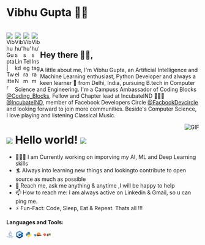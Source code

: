 # Vibhu Gupta 👨‍💻
<br/>
<a href="https://twitter.com/Vibhu31598482">
<img align="left" alt="Vibhu Gupta | Twitter" width="22px" src="https://cdn.jsdelivr.net/npm/simple-icons@v3/icons/twitter.svg" />
</a>
<a href="https://www.linkedin.com/in/vibhu-gupta-10616/">
<img align="left" alt="Vibhu's LinkdeIN" width="22px" src="https://cdn.jsdelivr.net/npm/simple-icons@v3/icons/linkedin.svg" />
</a>
<a href="https://t.me/Vibhu10616">
<img align="left" alt="Vibhu's Telegram" width="22px" src="https://cdn.jsdelivr.net/npm/simple-icons@v3/icons/telegram.svg" />
</a>
<a href="https://www.instagram.com/vibhu10616/">
<img align="left" alt="Vibhu's Instagram" width="22px" src="https://cdn.jsdelivr.net/npm/simple-icons@v3/icons/instagram.svg" />
</a>
<br/>

## Hey there 👋🏽,  

A little about me, I'm Vibhu Gupta, an Artificial Intelligence and Machine Learning enthusiast, Python Developer and always a keen learner 🚀 from Delhi, India, pursuing B.tech in Computer Science and Engineering. I'm a Campuss Ambassador of Coding Blocks [@Coding_Blocks](https://codingblocks.com/), Fellow and Chapter lead at IncubateIND 👨🏽‍💻 [@IncubateIND](https://incubateind.com/), member of Facebook Developers Circle [@FacbookDevcircle](https://developers.facebook.com/developercircles/) and looking forward to join more communities. Beside's Computer Science, I love playing and listening Classical Music.

<img align="right" alt="GIF" src="https://media.giphy.com/media/836HiJc7pgzy8iNXCn/giphy.gif" />

# <img src="https://github.com/TheDudeThatCode/TheDudeThatCode/blob/master/Assets/Hi.gif" width="29px"> Hello world!&nbsp;<img src="https://github.com/TheDudeThatCode/TheDudeThatCode/blob/master/Assets/Earth.gif" width="24px">

- 👨🏽‍💻 I am Currently working on imporving my AI, ML and Deep Learning skills 
- 🏄‍ Always into learning new things and lookingto contribute to open source as much as possible
- 💬 Reach me, ask me anything & anytime ,I will be happy to help
- 📫 How to reach me: I am always active on Linkedin & Gmail, so u can ping me.
- ⚡️ Fun-Fact: Code, Sleep, Eat & Repeat. Thats all !!!


**Languages and Tools:**

<code><img height="20" src="https://raw.githubusercontent.com/github/explore/5c058a388828bb5fde0bcafd4bc867b5bb3f26f3/topics/c/c.png"></code>
<code><img height="20" src="https://raw.githubusercontent.com/github/explore/80688e429a7d4ef2fca1e82350fe8e3517d3494d/topics/cpp/cpp.png"></code>
<code><img height="20" src="https://raw.githubusercontent.com/github/explore/80688e429a7d4ef2fca1e82350fe8e3517d3494d/topics/python/python.png"></code>
<code><img height="20" src="https://raw.githubusercontent.com/github/explore/80688e429a7d4ef2fca1e82350fe8e3517d3494d/topics/scikit-learn/scikit-learn.png"></code>
<code><img height="20" src="https://raw.githubusercontent.com/github/explore/80688e429a7d4ef2fca1e82350fe8e3517d3494d/topics/git/git.png"></code>
